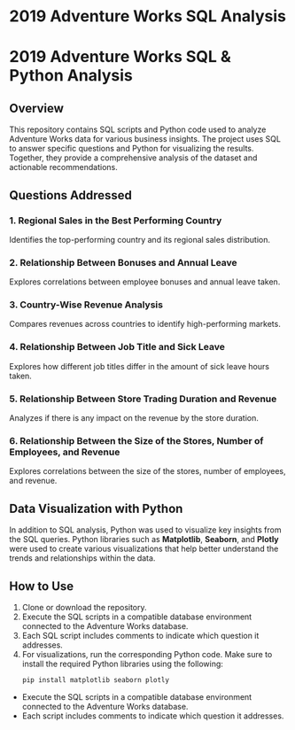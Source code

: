 # 2019 Adventure Works  SQL Analysis

# 2019 Adventure Works SQL & Python Analysis

## Overview
This repository contains SQL scripts and Python code used to analyze Adventure Works data for various business insights. The project uses SQL to answer specific questions and Python for visualizing the results. Together, they provide a comprehensive analysis of the dataset and actionable recommendations.

## Questions Addressed

### 1. Regional Sales in the Best Performing Country
Identifies the top-performing country and its regional sales distribution.

### 2. Relationship Between Bonuses and Annual Leave
Explores correlations between employee bonuses and annual leave taken.

### 3. Country-Wise Revenue Analysis
Compares revenues across countries to identify high-performing markets.

### 4. Relationship Between Job Title and Sick Leave
Explores how different job titles differ in the amount of sick leave hours taken.

### 5. Relationship Between Store Trading Duration and Revenue
Analyzes if there is any impact on the revenue by the store duration.

### 6. Relationship Between the Size of the Stores, Number of Employees, and Revenue
Explores correlations between the size of the stores, number of employees, and revenue.

## Data Visualization with Python
In addition to SQL analysis, Python was used to visualize key insights from the SQL queries. Python libraries such as **Matplotlib**, **Seaborn**, and **Plotly** were used to create various visualizations that help better understand the trends and relationships within the data.

## How to Use

1. Clone or download the repository.
2. Execute the SQL scripts in a compatible database environment connected to the Adventure Works database.
3. Each SQL script includes comments to indicate which question it addresses.
4. For visualizations, run the corresponding Python code. Make sure to install the required Python libraries using the following:
   ```bash
   pip install matplotlib seaborn plotly

- Execute the SQL scripts in a compatible database environment connected to the Adventure Works database.
- Each script includes comments to indicate which question it addresses.
